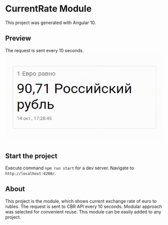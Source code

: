 # CurrentRate Module
This project was generated with Angular 10.

## Preview
The request is sent every 10 seconds.
![Alt text](src/assets/images/current_rate.gif)

## Start the project
Execute command `npm run start` for a dev server. Navigate to `http://localhost:4200/`.

## About
This project is the module, which shows current exchange rate of euro to rubles.
The request is sent to CBR API every 10 seconds.
Modular approach was selected for convenient reuse.
This module can be easily added to any project.
